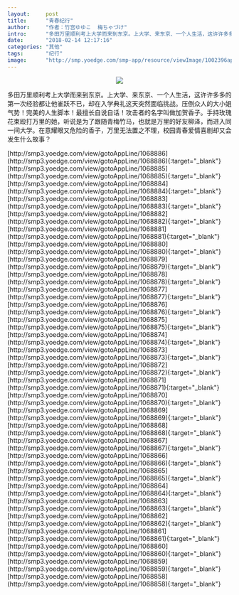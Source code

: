 ```yaml
---
layout:     post
title:      "青春纪行"
author:     "作者：竹宫ゆゆこ  梅ちゃづけ"
intro:      "多田万里顺利考上大学而来到东京。上大学、来东京、一个人生活，这许许多多的第一次经验都让他雀跃不已，却在入学典礼这天突然面临挑战。压倒众人的大小姐气势！完美的人生脚本！最擅长自说自话！攻击者的名字叫做加贺香子。手持玫瑰花束殴打万里的她，听说是为了跟随青梅竹马，也就是万里的好友柳泽，而进入同一间大学。在意耀眼又危险的香子，万里无法置之不理，校园青春爱情喜剧却又会发生什么故事？"
date:       "2018-02-14 12:17:16"
categories: "其他"
tags:       "纪行"
image:      "http://smp.yoedge.com/smp-app/resource/viewImage/1002396appline.png"
---
```

<div style="text-align: center">
<p><img src="http://smp.yoedge.com/smp-app/resource/viewImage/1002396appline.png"/></p>
</div>
<p class="post-meta">
<span>多田万里顺利考上大学而来到东京。上大学、来东京、一个人生活，这许许多多的第一次经验都让他雀跃不已，却在入学典礼这天突然面临挑战。压倒众人的大小姐气势！完美的人生脚本！最擅长自说自话！攻击者的名字叫做加贺香子。手持玫瑰花束殴打万里的她，听说是为了跟随青梅竹马，也就是万里的好友柳泽，而进入同一间大学。在意耀眼又危险的香子，万里无法置之不理，校园青春爱情喜剧却又会发生什么故事？</span>
</p>
[http://smp3.yoedge.com/view/gotoAppLine/1068886](http://smp3.yoedge.com/view/gotoAppLine/1068886){:target="_blank"}
[http://smp3.yoedge.com/view/gotoAppLine/1068885](http://smp3.yoedge.com/view/gotoAppLine/1068885){:target="_blank"}
[http://smp3.yoedge.com/view/gotoAppLine/1068884](http://smp3.yoedge.com/view/gotoAppLine/1068884){:target="_blank"}
[http://smp3.yoedge.com/view/gotoAppLine/1068883](http://smp3.yoedge.com/view/gotoAppLine/1068883){:target="_blank"}
[http://smp3.yoedge.com/view/gotoAppLine/1068882](http://smp3.yoedge.com/view/gotoAppLine/1068882){:target="_blank"}
[http://smp3.yoedge.com/view/gotoAppLine/1068881](http://smp3.yoedge.com/view/gotoAppLine/1068881){:target="_blank"}
[http://smp3.yoedge.com/view/gotoAppLine/1068880](http://smp3.yoedge.com/view/gotoAppLine/1068880){:target="_blank"}
[http://smp3.yoedge.com/view/gotoAppLine/1068879](http://smp3.yoedge.com/view/gotoAppLine/1068879){:target="_blank"}
[http://smp3.yoedge.com/view/gotoAppLine/1068878](http://smp3.yoedge.com/view/gotoAppLine/1068878){:target="_blank"}
[http://smp3.yoedge.com/view/gotoAppLine/1068877](http://smp3.yoedge.com/view/gotoAppLine/1068877){:target="_blank"}
[http://smp3.yoedge.com/view/gotoAppLine/1068876](http://smp3.yoedge.com/view/gotoAppLine/1068876){:target="_blank"}
[http://smp3.yoedge.com/view/gotoAppLine/1068875](http://smp3.yoedge.com/view/gotoAppLine/1068875){:target="_blank"}
[http://smp3.yoedge.com/view/gotoAppLine/1068874](http://smp3.yoedge.com/view/gotoAppLine/1068874){:target="_blank"}
[http://smp3.yoedge.com/view/gotoAppLine/1068873](http://smp3.yoedge.com/view/gotoAppLine/1068873){:target="_blank"}
[http://smp3.yoedge.com/view/gotoAppLine/1068872](http://smp3.yoedge.com/view/gotoAppLine/1068872){:target="_blank"}
[http://smp3.yoedge.com/view/gotoAppLine/1068871](http://smp3.yoedge.com/view/gotoAppLine/1068871){:target="_blank"}
[http://smp3.yoedge.com/view/gotoAppLine/1068870](http://smp3.yoedge.com/view/gotoAppLine/1068870){:target="_blank"}
[http://smp3.yoedge.com/view/gotoAppLine/1068869](http://smp3.yoedge.com/view/gotoAppLine/1068869){:target="_blank"}
[http://smp3.yoedge.com/view/gotoAppLine/1068868](http://smp3.yoedge.com/view/gotoAppLine/1068868){:target="_blank"}
[http://smp3.yoedge.com/view/gotoAppLine/1068867](http://smp3.yoedge.com/view/gotoAppLine/1068867){:target="_blank"}
[http://smp3.yoedge.com/view/gotoAppLine/1068866](http://smp3.yoedge.com/view/gotoAppLine/1068866){:target="_blank"}
[http://smp3.yoedge.com/view/gotoAppLine/1068865](http://smp3.yoedge.com/view/gotoAppLine/1068865){:target="_blank"}
[http://smp3.yoedge.com/view/gotoAppLine/1068864](http://smp3.yoedge.com/view/gotoAppLine/1068864){:target="_blank"}
[http://smp3.yoedge.com/view/gotoAppLine/1068863](http://smp3.yoedge.com/view/gotoAppLine/1068863){:target="_blank"}
[http://smp3.yoedge.com/view/gotoAppLine/1068862](http://smp3.yoedge.com/view/gotoAppLine/1068862){:target="_blank"}
[http://smp3.yoedge.com/view/gotoAppLine/1068861](http://smp3.yoedge.com/view/gotoAppLine/1068861){:target="_blank"}
[http://smp3.yoedge.com/view/gotoAppLine/1068860](http://smp3.yoedge.com/view/gotoAppLine/1068860){:target="_blank"}
[http://smp3.yoedge.com/view/gotoAppLine/1068859](http://smp3.yoedge.com/view/gotoAppLine/1068859){:target="_blank"}
[http://smp3.yoedge.com/view/gotoAppLine/1068858](http://smp3.yoedge.com/view/gotoAppLine/1068858){:target="_blank"}


